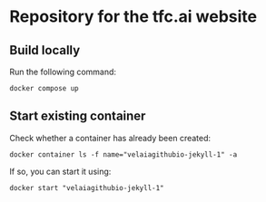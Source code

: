 # Repository for the tfc.ai website

## Build locally
Run the following command:

    docker compose up

## Start existing container

Check whether a container has already been created:

    docker container ls -f name="velaiagithubio-jekyll-1" -a

If so, you can start it using:

    docker start "velaiagithubio-jekyll-1"
